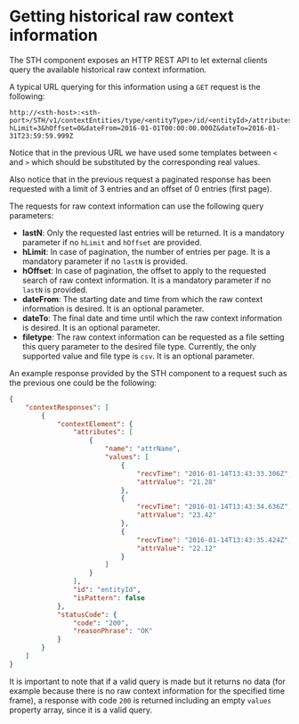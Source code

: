 # Getting historical raw context information

The STH component exposes an HTTP REST API to let external clients query the available historical raw context information.

A typical URL querying for this information using a `GET` request is the following:
```
http://<sth-host>:<sth-port>/STH/v1/contextEntities/type/<entityType>/id/<entityId>/attributes/<attrName>?hLimit=3&hOffset=0&dateFrom=2016-01-01T00:00:00.000Z&dateTo=2016-01-31T23:59:59.999Z
```

Notice that in the previous URL we have used some templates between `<` and `>` which should be substituted by the corresponding real values.

Also notice that in the previous request a paginated response has been requested with a limit of 3 entries and an offset of 0 entries (first page).

The requests for raw context information can use the following query parameters:

* **lastN**: Only the requested last entries will be returned. It is a mandatory parameter if no `hLimit` and `hOffset` are provided.
* **hLimit**: In case of pagination, the number of entries per page. It is a mandatory parameter if no `lastN` is provided.
* **hOffset**: In case of pagination, the offset to apply to the requested search of raw context information. It is a mandatory parameter if no `lastN` is provided.
* **dateFrom**: The starting date and time from which the raw context information is desired. It is an optional parameter.
* **dateTo**: The final date and time until which the raw context information is desired. It is an optional parameter.
* **filetype**: The raw context information can be requested as a file setting this query parameter to the desired file type. Currently, the only supported value and file type is `csv`.  It is an optional parameter.

An example response provided by the STH component to a request such as the previous one could be the following:
```json
{
    "contextResponses": [
        {
            "contextElement": {
                "attributes": [
                    {
                        "name": "attrName",
                        "values": [
                            {
                                "recvTime": "2016-01-14T13:43:33.306Z",
                                "attrValue": "21.28"
                            },
                            {
                                "recvTime": "2016-01-14T13:43:34.636Z",
                                "attrValue": "23.42"
                            },
                            {
                                "recvTime": "2016-01-14T13:43:35.424Z",
                                "attrValue": "22.12"
                            }
                        ]
                    }
                ],
                "id": "entityId",
                "isPattern": false
            },
            "statusCode": {
                "code": "200",
                "reasonPhrase": "OK"
            }
        }
    ]
}
```

It is important to note that if a valid query is made but it returns no data (for example because there is no raw context information for the specified time frame), a response with code `200` is returned including an empty `values` property array, since it is a valid query.

